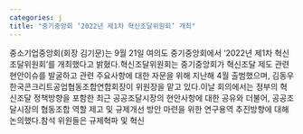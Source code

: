 ```yaml
---
categories: j
title: "중기중앙회 ‘2022년 제1차 혁신조달위원회’ 개최"
---
```

중소기업중앙회(회장 김기문)는 9월 21일 여의도 중기중앙회에서 ‘2022년 제1차 혁신조달위원회’를 개최했다고 밝혔다.혁신조달위원회는 중기중앙회가 혁신조달 제도 관련 현안이슈를 발굴하고 관련 주요사항에 대한 자문을 위해 지난해 4월 출범했으며, 김동우 한국콘크리트공업협동조합연합회장이 위원장을 맡고 있다.이날 회의에서는 정부의 혁신조달 정책방향을 포함한 최근 공공조달시장의 현안사항에 대한 공유와 더불어, 공공조달시장의 협동조합 역할 제고 및 규제개선 방안 마련을 위한 연구용역 추진방향에 대해 논의했다.참석 위원들은 규제혁파 및 혁신